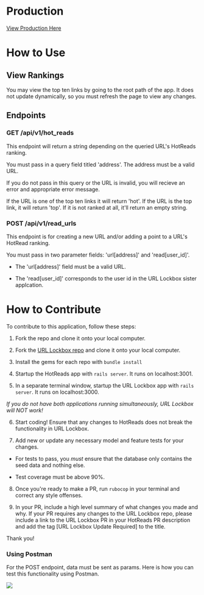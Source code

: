 # Production

[View Production Here](https://fierce-beach-38151.herokuapp.com/)

# How to Use

## View Rankings

You may view the top ten links by going to the root path of the app. It does not update dynamically, so you must refresh the page to view any changes.

## Endpoints

### GET /api/v1/hot_reads

This endpoint will return a string depending on the queried URL's HotReads ranking.

You must pass in a query field titled 'address'. The address must be a valid URL.

If you do not pass in this query or the URL is invalid, you will recieve an error and appropriate error message.

If the URL is one of the top ten links it will return 'hot'. If the URL is the top link, it will return 'top'. If it is not ranked at all, it'll return an empty string.

### POST /api/v1/read_urls

This endpoint is for creating a new URL and/or adding a point to a URL's HotRead ranking.

You must pass in two parameter fields: 'url[address]' and 'read[user_id]'.

* The 'url[address]' field must be a valid URL.

* The 'read[user_id]' corresponds to the user id in the URL Lockbox sister applcation.

# How to Contribute

To contribute to this application, follow these steps:

1) Fork the repo and clone it onto your local computer.

2) Fork the [URL Lockbox repo](https://github.com/AELSchauer/turing-final-assessment-url-lockbox) and clone it onto your local computer.

3) Install the gems for each repo with `bundle install`

4) Startup the HotReads app with `rails server`. It runs on localhost:3001.

5) In a separate terminal window, startup the URL Lockbox app with `rails server`. It runs on localhost:3000.

*If you do not have both applications running simultaneously, URL Lockbox will NOT work!*

6) Start coding! Ensure that any changes to HotReads does not break the functionality in URL Lockbox.

7) Add new or update any necessary model and feature tests for your changes.

* For tests to pass, you *must* ensure that the database only contains the seed data and nothing else.

* Test coverage must be above 90%.

8) Once you're ready to make a PR, run `rubocop` in your terminal and correct any style offenses.

9) In your PR, include a high level summary of what changes you made and why. If your PR requires any changes to the URL Lockbox repo, please include a link to the URL Lockbox PR in your HotReads PR description and add the tag [URL Lockbox Update Required] to the title.

Thank you!

### Using Postman

For the POST endpoint, data must be sent as params. Here is how you can test this functionality using Postman.

![](http://i.imgur.com/dHiVxFj.png)

